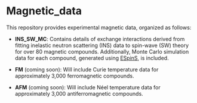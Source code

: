 # Magnetic_data


This repository provides experimental magnetic data, organized as follows:

- **INS_SW_MC**: Contains details of exchange interactions derived from fitting inelastic neutron scattering (INS) data to spin-wave (SW) theory for over 80 magnetic compounds. Additionally, Monte Carlo simulation data for each compound, generated using [ESpinS](https://github.com/nafiserb/ESpinS), is included.

- **FM** (coming soon): Will include Curie temperature data for approximately 3,000 ferromagnetic compounds.

- **AFM** (coming soon): Will include Néel temperature data for approximately 3,000 antiferromagnetic compounds.

